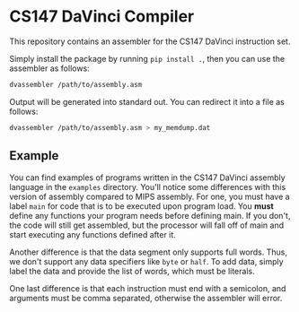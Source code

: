 # CS147 DaVinci Compiler

This repository contains an assembler for the CS147 DaVinci instruction set.

Simply install the package by running `pip install .`, then you can use the assembler as follows:

```sh
dvassembler /path/to/assembly.asm
```

Output will be generated into standard out. You can redirect it into a file as follows:

```sh
dvassembler /path/to/assembly.asm > my_memdump.dat
```

## Example

You can find examples of programs written in the CS147 DaVinci assembly language in
the `examples` directory. You'll notice some differences
with this version of assembly compared to MIPS assembly. For one,
you must have a label `main` for code that is to be executed upon program load. You **must** define any functions
your program needs before defining main. If you don't, the code will still get assembled, but the processor will fall off of main and
start executing any functions defined after it.

Another difference is that the data segment only supports full words. Thus, we don't support any data specifiers like
`byte` or `half`. To add data, simply label the data and provide the list of words, which must be literals.

One last difference is that each instruction must end with a semicolon,
and arguments must be comma separated, otherwise the assembler will error.
